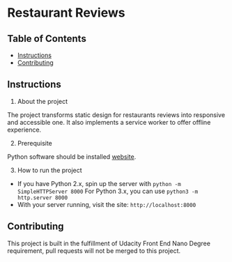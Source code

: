 # Restaurant Reviews

## Table of Contents

* [Instructions](#instructions)
* [Contributing](#contributing)

## Instructions

1. About the project

The project transforms static design for restaurants reviews into responsive and accessible one. It also implements a service worker to offer offline experience.

2. Prerequisite

Python software should be installed [website](https://www.python.org/).

3. How to run the project

- If you have Python 2.x, spin up the server with `python -m SimpleHTTPServer 8000` For Python 3.x, you can use `python3 -m http.server 8000`
- With your server running, visit the site: `http://localhost:8000`


## Contributing

This project is built in the fulfillment of Udacity Front End Nano Degree requirement, pull requests will not be merged to this project.
